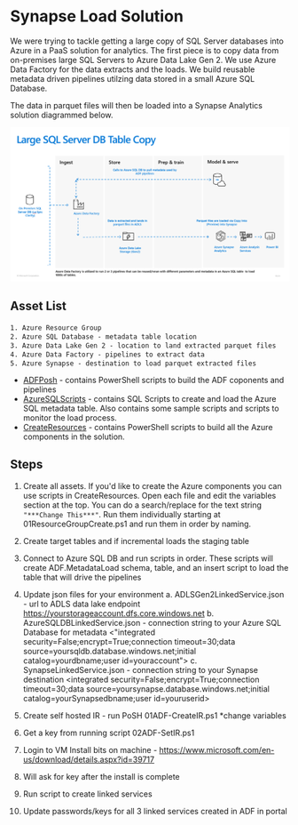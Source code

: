 # Synapse Load Solution 
We were trying to tackle getting a large copy of SQL Server databases into Azure in a PaaS solution for analytics.  The first piece is to copy data from on-premises large SQL Servers to Azure Data Lake Gen 2.  We use Azure Data Factory for the data extracts and the loads.  We build reusable metadata driven pipelines utilzing data stored in a small Azure SQL Database.  
	
The data in parquet files will then be loaded into a Synapse Analytics solution diagrammed below.  

![alt text](https://github.com/hfoley/EDU/blob/master/images/SynapseLoadArchitecture.png?raw=true)

## Asset List 
	1. Azure Resource Group
	2. Azure SQL Database - metadata table location 
	3. Azure Data Lake Gen 2 - location to land extracted parquet files 
	4. Azure Data Factory - pipelines to extract data 
	5. Azure Synapse - destination to load parquet extracted files 
	
* [ADFPosh](https://github.com/hfoley/SynapseLoad/tree/master/ADFPosh)  - contains PowerShell scripts to build the ADF coponents and pipelines 
* [AzureSQLScripts](https://github.com/hfoley/SynapseLoad/tree/master/AzureSQLScripts)   - contains SQL Scripts to create and load the Azure SQL metadata table.  Also contains some sample scripts and scripts to monitor the load process.  
* [CreateResources](https://github.com/hfoley/SynapseLoad/tree/master/CreateResources)   - contains PowerShell scripts to build all the Azure components in the solution. 
 

## Steps
1. Create all assets.  If you'd like to create the Azure components you can use scripts in CreateResources.   Open each file and edit the variables section at the top.  You can do a search/replace for the text string `"***Change This***"`.  Run them individually starting at 01ResourceGroupCreate.ps1 and run them in order by naming. 
2. Create target tables and if incremental loads the staging table 
3. Connect to Azure SQL DB and run scripts in order.  These scripts will create ADF.MetadataLoad schema, table, and an insert script to load the table that will drive the pipelines 
4. Update json files for your environment 
	a. ADLSGen2LinkedService.json - url to ADLS  data lake endpoint <https://yourstorageaccount.dfs.core.windows.net>
	b. AzureSQLDBLinkedService.json - connection string to your Azure SQL Database for metadata <"integrated security=False;encrypt=True;connection timeout=30;data source=yoursqldb.database.windows.net;initial catalog=yourdbname;user id=youraccount"> 
	c. SynapseLinkedService.json - connection string to your Synapse destination <integrated security=False;encrypt=True;connection timeout=30;data source=yoursynapse.database.windows.net;initial catalog=yourSynapsedbname;user id=youruserid>
		
5. Create self hosted IR - run PoSH 01ADF-CreateIR.ps1 *change variables
6. Get a key from running script 02ADF-SetIR.ps1
7. Login to VM Install bits on machine - https://www.microsoft.com/en-us/download/details.aspx?id=39717
8. Will ask for key after the install is complete
9. Run script to create linked services 
10. Update passwords/keys for all 3 linked services created in ADF in portal 
	
	
	

